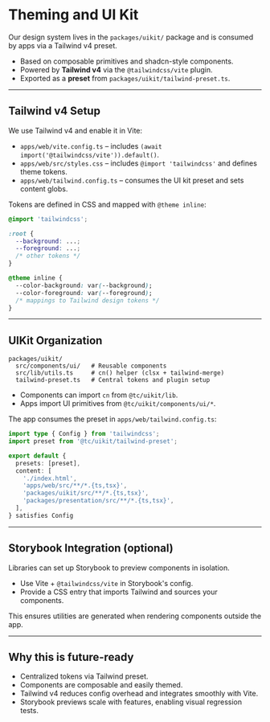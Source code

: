# Theming and UI Kit

Our design system lives in the `packages/uikit/` package and is consumed by apps via a Tailwind v4 preset.

- Based on composable primitives and shadcn-style components.
- Powered by **Tailwind v4** via the `@tailwindcss/vite` plugin.
- Exported as a **preset** from `packages/uikit/tailwind-preset.ts`.

---

## Tailwind v4 Setup

We use Tailwind v4 and enable it in Vite:

- `apps/web/vite.config.ts` – includes `(await import('@tailwindcss/vite')).default()`.
- `apps/web/src/styles.css` – includes `@import 'tailwindcss'` and defines theme tokens.
- `apps/web/tailwind.config.ts` – consumes the UI kit preset and sets content globs.

Tokens are defined in CSS and mapped with `@theme inline`:

```css
@import 'tailwindcss';

:root {
  --background: ...;
  --foreground: ...;
  /* other tokens */
}

@theme inline {
  --color-background: var(--background);
  --color-foreground: var(--foreground);
  /* mappings to Tailwind design tokens */
}
```

---

## UIKit Organization

```
packages/uikit/
  src/components/ui/   # Reusable components
  src/lib/utils.ts     # cn() helper (clsx + tailwind-merge)
  tailwind-preset.ts   # Central tokens and plugin setup
```

- Components can import `cn` from `@tc/uikit/lib`.
- Apps import UI primitives from `@tc/uikit/components/ui/*`.

The app consumes the preset in `apps/web/tailwind.config.ts`:

```ts
import type { Config } from 'tailwindcss';
import preset from '@tc/uikit/tailwind-preset';

export default {
  presets: [preset],
  content: [
    './index.html',
    'apps/web/src/**/*.{ts,tsx}',
    'packages/uikit/src/**/*.{ts,tsx}',
    'packages/presentation/src/**/*.{ts,tsx}',
  ],
} satisfies Config
```

---

## Storybook Integration (optional)

Libraries can set up Storybook to preview components in isolation.

- Use Vite + `@tailwindcss/vite` in Storybook's config.
- Provide a CSS entry that imports Tailwind and sources your components.

This ensures utilities are generated when rendering components outside the app.

---

## Why this is future-ready

- Centralized tokens via Tailwind preset.
- Components are composable and easily themed.
- Tailwind v4 reduces config overhead and integrates smoothly with Vite.
- Storybook previews scale with features, enabling visual regression tests.
